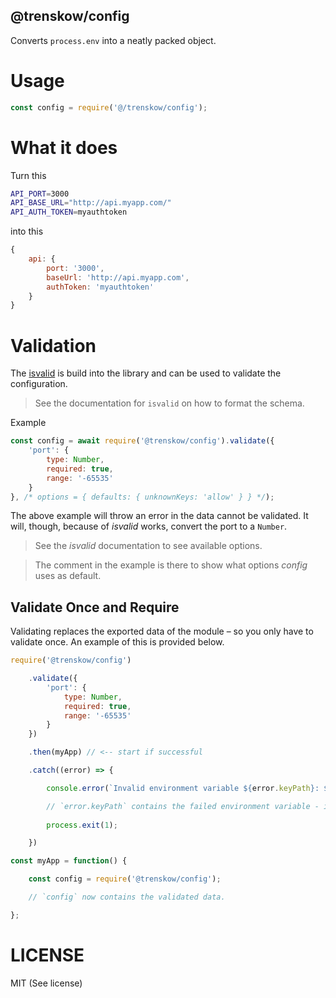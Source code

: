 @trenskow/config
----

Converts `process.env` into a neatly packed object.

# Usage

````javascript
const config = require('@/trenskow/config');
````

# What it does

Turn this

````bash
API_PORT=3000
API_BASE_URL="http://api.myapp.com/"
API_AUTH_TOKEN=myauthtoken
````

into this

```javascript
{
	api: {
		port: '3000',
		baseUrl: 'http://api.myapp.com',
		authToken: 'myauthtoken'
	}
}
````

# Validation

The [isvalid](https://npmjs.org/packages/isvalid) is build into the library and can be used to validate the configuration.

> See the documentation for `isvalid` on how to format the schema.

Example

````javascript
const config = await require('@trenskow/config').validate({
	'port': {
		type: Number,
		required: true,
		range: '-65535'
	}
}, /* options = { defaults: { unknownKeys: 'allow' } } */);
````

The above example will throw an error in the data cannot be validated. It will, though, because of *isvalid* works, convert the port to a `Number`.

> See the *isvalid* documentation to see available options.

> The comment in the example is there to show what options *config* uses as default.

## Validate Once and Require

Validating replaces the exported data of the module – so you only have to validate once. An example of this is provided below.

````javascript
require('@trenskow/config')

	.validate({
		'port': {
			type: Number,
			required: true,
			range: '-65535'
		}
	})

	.then(myApp) // <-- start if successful

	.catch((error) => {

		console.error(`Invalid environment variable ${error.keyPath}: ${error.message}`);

		// `error.keyPath` contains the failed environment variable - in this example `PORT`.
		
		process.exit(1);

	})

const myApp = function() {

	const config = require('@trenskow/config');

	// `config` now contains the validated data.

};
````

# LICENSE

MIT (See license)
